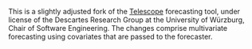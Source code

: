This is a slightly adjusted fork of the [Telescope](https://github.com/DescartesResearch/telescope) forecasting tool, under license of the Descartes Research Group at the University of Würzburg, Chair of Software Engineering. The changes comprise multivariate forecasting using covariates that are passed to the forecaster.